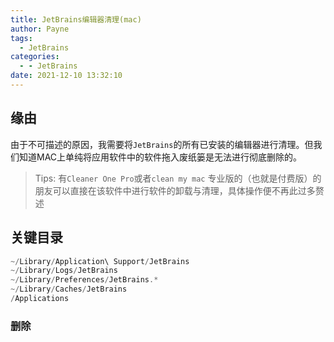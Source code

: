 ```yaml
---
title: JetBrains编辑器清理(mac)
author: Payne
tags:
  - JetBrains
categories:
  - - JetBrains
date: 2021-12-10 13:32:10
---
```




## 缘由

由于不可描述的原因，我需要将`JetBrains`的所有已安装的编辑器进行清理。但我们知道MAC上单纯将应用软件中的软件拖入废纸篓是无法进行彻底删除的。

> Tips: 有`Cleaner One Pro`或者`clean my mac` 专业版的（也就是付费版）的朋友可以直接在该软件中进行软件的卸载与清理，具体操作便不再此过多赘述



## 关键目录

```dart
~/Library/Application\ Support/JetBrains
~/Library/Logs/JetBrains
~/Library/Preferences/JetBrains.*
~/Library/Caches/JetBrains
/Applications
```



### 删除



